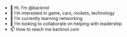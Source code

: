 - 👋 Hi, I’m @backnol
- 👀 I’m interested in game, cars, rockets, technology
- 🌱 I’m currently learning networking
- 💞️ I’m looking to collaborate on helping with leadership
- 📫 How to reach me backnol.com

<!---
backnol/backnol is a ✨ special ✨ repository because its `README.md` (this file) appears on your GitHub profile.
You can click the Preview link to take a look at your changes.
--->
